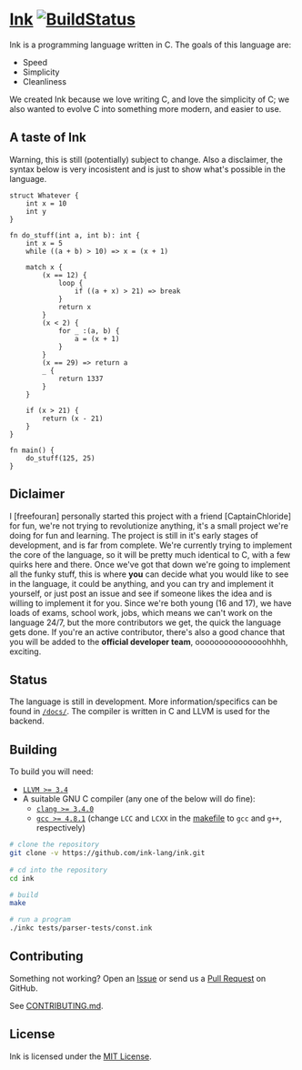 [Ink](http://ink-lang.github.io) [![BuildStatus](https://travis-ci.org/ink-lang/ink.svg?branch=master)](https://travis-ci.org/ink-lang/ink)
===

Ink is a programming language written in C. The goals of this language are:

* Speed
* Simplicity
* Cleanliness

We created Ink because we love writing C, and love the simplicity of C; we also wanted to evolve C
into something more modern, and easier to use.

A taste of Ink
------
Warning, this is still (potentially) subject to change. Also a disclaimer,
the syntax below is very incosistent and is just to show what's possible in the 
language.

	struct Whatever {
		int x = 10
		int y
	}

	fn do_stuff(int a, int b): int {
		int x = 5
		while ((a + b) > 10) => x = (x + 1)

		match x {
			(x == 12) {
				loop {
					if ((a + x) > 21) => break
				}
				return x
			}
			(x < 2) {
				for _ :(a, b) {
					a = (x + 1)
				}
			}
			(x == 29) => return a
			_ {
				return 1337
			}
		}

		if (x > 21) {
			return (x - 21)
		}
	}

	fn main() {
		do_stuff(125, 25)
	}

Diclaimer
------

I [freefouran] personally started this project with a friend [CaptainChloride] for fun, we're not
trying to revolutionize anything, it's a small project we're doing for fun and learning. The project
is still in it's early stages of development, and is far from complete. We're currently trying to
implement the core of the language, so it will be pretty much identical to C, with a few quirks here
and there. Once we've got that down we're going to implement all the funky stuff, this is where **you**
can decide what you would like to see in the language, it could be anything, and you can try and implement
it yourself, or just post an issue and see if someone likes the idea and is willing to implement it for you.
Since we're both young (16 and 17), we have loads of exams, school work, jobs, which means we can't 
work on the language 24/7, but the more contributors we get, the quick the language gets done. If you're
an active contributor, there's also a good chance that you will be added to the **official developer team**,
ooooooooooooooohhhh, exciting.

Status
------

The language is still in development. More information/specifics
can be found in [`/docs/`](/docs/). The compiler is written in C
and LLVM is used for the backend.

Building
--------

To build you will need:

 - [`LLVM >= 3.4`](http://llvm.org/releases/download.html)
 - A suitable GNU C compiler (any one of the below will do fine):
   - [`clang >= 3.4.0`](http://llvm.org/releases/download.html)
   - [`gcc >= 4.8.1`](https://gcc.gnu.org/) (change `LCC` and 
     `LCXX` in the [makefile](/Makefile) to `gcc` and `g++`, respectively)

```bash
# clone the repository
git clone -v https://github.com/ink-lang/ink.git
    
# cd into the repository
cd ink

# build
make

# run a program
./inkc tests/parser-tests/const.ink
```

Contributing
------------

Something not working? Open an [Issue](https://github.com/ink-lang/ink/issues)
or send us a [Pull Request](https://github.com/ink-lang/ink/pulls)
on GitHub.

See [CONTRIBUTING.md](/CONTRIBUTING.md).

License
-------

Ink is licensed under the [MIT License](/LICENSE.md).
